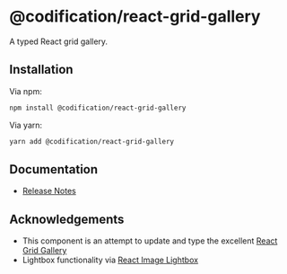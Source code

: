 # @codification/react-grid-gallery

A typed React grid gallery.

## Installation

Via npm:

```bash
npm install @codification/react-grid-gallery
```

Via yarn:

```bash
yarn add @codification/react-grid-gallery
```

## Documentation

* [Release Notes](https://codificationorg.github.io/cutwater-react/CHANGELOG.html)

## Acknowledgements

- This component is an attempt to update and type the excellent [React Grid Gallery](https://github.com/benhowell/react-grid-gallery)
- Lightbox functionality via [React Image Lightbox](https://github.com/frontend-collective/react-image-lightbox)